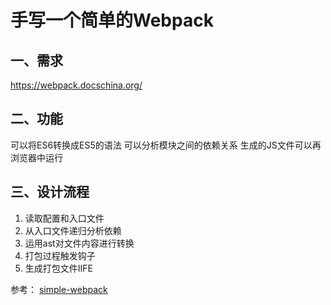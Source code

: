 # 手写一个简单的Webpack
## 一、需求
https://webpack.docschina.org/

## 二、功能
可以将ES6转换成ES5的语法
可以分析模块之间的依赖关系
生成的JS文件可以再浏览器中运行
## 三、设计流程
1. 读取配置和入口文件
2. 从入口文件递归分析依赖
3. 运用ast对文件内容进行转换
4. 打包过程触发钩子
5. 生成打包文件IIFE


参考：
[simple-webpack](https://gitee.com/geektime-geekbang/geektime-webpack-course/tree/master/code/chapter06/simple-webpack)